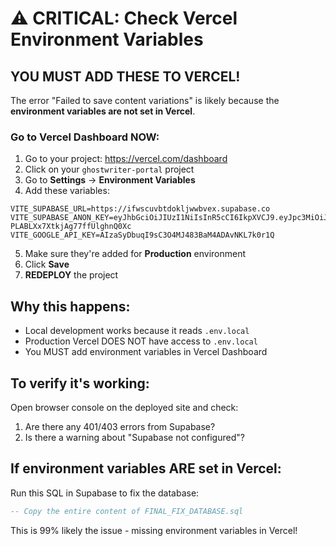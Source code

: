 # ⚠️ CRITICAL: Check Vercel Environment Variables

## YOU MUST ADD THESE TO VERCEL!

The error "Failed to save content variations" is likely because the **environment variables are not set in Vercel**.

### Go to Vercel Dashboard NOW:

1. Go to your project: https://vercel.com/dashboard
2. Click on your `ghostwriter-portal` project
3. Go to **Settings** → **Environment Variables**
4. Add these variables:

```
VITE_SUPABASE_URL=https://ifwscuvbtdokljwwbvex.supabase.co
VITE_SUPABASE_ANON_KEY=eyJhbGciOiJIUzI1NiIsInR5cCI6IkpXVCJ9.eyJpc3MiOiJzdXBhYmFzZSIsInJlZiI6Imlmd3NjdXZidGRva2xqd3didmV4Iiwicm9sZSI6ImFub24iLCJpYXQiOjE3NTUwMDI0NDMsImV4cCI6MjA3MDU3ODQ0M30.QzxtYT8nbLPx9T3-PLABLXx7XtkjAg77ffUlghnQ0Xc
VITE_GOOGLE_API_KEY=AIzaSyDbuqI9sC3O4MJ483BaM4ADAvNKL7k0r1Q
```

5. Make sure they're added for **Production** environment
6. Click **Save**
7. **REDEPLOY** the project

## Why this happens:

- Local development works because it reads `.env.local`
- Production Vercel DOES NOT have access to `.env.local`
- You MUST add environment variables in Vercel Dashboard

## To verify it's working:

Open browser console on the deployed site and check:
1. Are there any 401/403 errors from Supabase?
2. Is there a warning about "Supabase not configured"?

## If environment variables ARE set in Vercel:

Run this SQL in Supabase to fix the database:
```sql
-- Copy the entire content of FINAL_FIX_DATABASE.sql
```

This is 99% likely the issue - missing environment variables in Vercel!